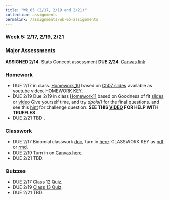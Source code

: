 ```yaml
---
title: "Wk_05 (2/17, 2/19 and 2/21)"
collection: assignments
permalink: /assignments/wk-05-assignments
---
```


### Week 5: 2/17, 2/19, 2/21

### Major Assessments

**ASSIGNED 2/14.** Stats Concept assessment **DUE 2/24**. [Canvas link](https://canvas.umn.edu/courses/151855/assignments/1013324)

### Homework

- DUE 2/17 in class. [Homework_10](https://drive.google.com/open?id=1tVQxb-CY8Fw0BZD0ULa8fVU_QnJo8Nqv) based on [Ch07 slides](https://drive.google.com/open?id=1BJLKx-Cm2UXTE8iHCTOZ8Yo9AqFA2Iev) available as [youtube](https://youtu.be/5B7wGrgpioQ) video.  HOMEWORK [KEY](https://drive.google.com/open?id=1rf8gIWh8Vr8Ngj74UdKkg2xOA1fDHyLC).
- DUE 2/19 Due 2/19 in class [Homework11](https://drive.google.com/open?id=1YjUiDEr47XraF_deMS82A7KAVlRDDx3x) based on Goodness of fit [slides](https://drive.google.com/open?id=1rk_NoUvqm1DcV3y1aVS8CRE5uZ63AN8z) or [video](https://youtu.be/2d4rleMG9Uk)  Give yourself time, and try *dpois()* for the final questions.  and see this [hint](https://drive.google.com/open?id=1Ipt-omXRev11k_x7UEdAT5KawrRpJ11Z) for challenge question.     **SEE THIS [VIDEO](https://youtu.be/V0OhonHGtDo) FOR HELP WITH TRUFFLES** .
- DUE 2/21 TBD .

### Classwork

- DUE 2/17 Binomial classwork [doc](https://drive.google.com/open?id=1WZ4prur66gRo_SJCoheBpp5-c1vo2MH8), turn in [here](https://canvas.umn.edu/courses/151855/assignments/1014443).    CLASSWORK KEY as [pdf](https://drive.google.com/open?id=1Lp1j_supy6V9o-rYmUdJp75gcPw289Fo) or [rmd](https://drive.google.com/open?id=1IArHtvuwtJFbSrSvnzCXF6sinoDBdMZp).
- DUE 2/19 Turn in on [Canvas here](https://canvas.umn.edu/courses/151855/assignments/1017104).
- DUE 2/21 TBD.

### Quizzes

- DUE 2/17 [Class 12 Quiz](https://canvas.umn.edu/courses/151855/quizzes/240186).
- DUE 2/19 [Class 13 Quiz](https://canvas.umn.edu/courses/151855/quizzes/240633).
- DUE 2/21 TBD.





